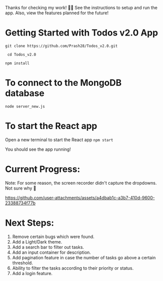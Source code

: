 Thanks for checking my work! 🤠👋
See the instructions to setup and run the app. Also, view the features planned for the future!

# Getting Started with Todos v2.0 App

``` git clone https://github.com/Prash28/Todos_v2.0.git ```

``` cd Todos_v2.0```

```npm install```

# To connect to the MongoDB database

```node server_new.js```

# To start the React app

Open a new terminal to start the React app
```npm start```

You should see the app running!

# Current Progress:
Note: For some reason, the screen recorder didn't capture the dropdowns. Not sure why 🤔

https://github.com/user-attachments/assets/a4dbab1c-a3b7-410d-9600-23388734f77b

# Next Steps:

1. Remove certain bugs which were found.
2. Add a Light/Dark theme.
3. Add a search bar to filter out tasks.
4. Add an input container for description.
5. Add pagination feature in case the number of tasks go above a certain threshold.
6. Ability to filter the tasks according to their priority or status.
7. Add a login feature.

